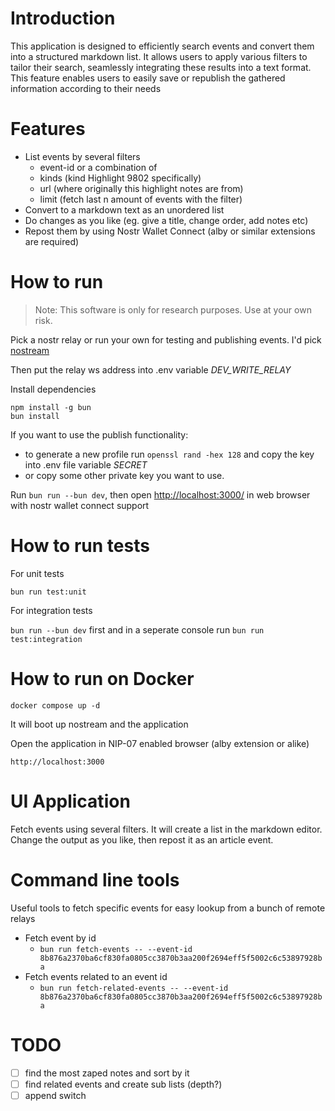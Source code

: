 # Introduction

This application is designed to efficiently search events and convert them into a structured markdown list. It allows users to apply various filters to tailor their search, seamlessly integrating these results into a text format. This feature enables users to easily save or republish the gathered information according to their needs

# Features

* List events by several filters
  * event-id or a combination of
  * kinds (kind Highlight 9802 specifically)
  * url (where originally this highlight notes are from)
  * limit (fetch last n amount of events with the filter)
* Convert to a markdown text as an unordered list
* Do changes as you like (eg. give a title, change order, add notes etc)
* Repost them by using Nostr Wallet Connect (alby or similar extensions are required)

# How to run

> Note: This software is only for research purposes. Use at your own risk. 

Pick a nostr relay or run your own for testing and publishing events. I'd pick [nostream](https://github.com/Cameri/nostream/#quick-start-docker-compose)

Then put the relay ws address into .env variable *DEV_WRITE_RELAY*

Install dependencies

```
npm install -g bun
bun install
```

If you want to use the publish functionality: 
* to generate a new profile run `openssl rand -hex 128` and copy the key into .env file variable *SECRET*
* or copy some other private key you want to use.

Run `bun run --bun dev`, then open [http://localhost:3000/](http://localhost:3000/) in web browser with nostr wallet connect support

# How to run tests

For unit tests

`bun run test:unit`

For integration tests

`bun run --bun dev` first and in a seperate console run `bun run test:integration`

# How to run on Docker

`docker compose up -d`

It will boot up nostream and the application

Open the application in NIP-07 enabled browser (alby extension or alike)

`http://localhost:3000`

# UI Application

Fetch events using several filters. It will create a list in the markdown editor. Change the output as you like, then repost it as an article event.

# Command line tools

Useful tools to fetch specific events for easy lookup from a bunch of remote relays

* Fetch event by id
  * `bun run fetch-events -- --event-id 8b876a2370ba6cf830fa0805cc3870b3aa200f2694eff5f5002c6c53897928ba`
* Fetch events related to an event id
  * `bun run fetch-related-events -- --event-id 8b876a2370ba6cf830fa0805cc3870b3aa200f2694eff5f5002c6c53897928ba`

# TODO

- [ ] find the most zaped notes and sort by it
- [ ] find related events and create sub lists (depth?)
- [ ] append switch
